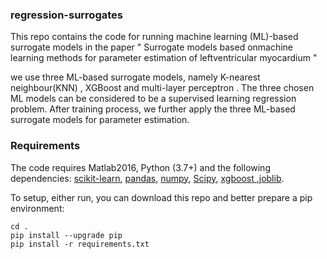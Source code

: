 ### regression-surrogates

This repo contains the code for running machine learning (ML)-based surrogate models in the paper 
" Surrogate models based onmachine learning methods for parameter estimation of leftventricular myocardium "

we use  three  ML-based  surrogate  models,  namely  K-nearest  neighbour(KNN) , XGBoost and multi-layer perceptron . The three chosen ML models can be considered to be a supervised learning regression problem.  After training process,  we further  apply  the  three  ML-based  surrogate  models  for parameter estimation.

### Requirements

The code requires Matlab2016, Python (3.7+) and the following dependencies: [scikit-learn](https://scikit-learn.org/stable/), [pandas](https://pandas.pydata.org/pandas-docs/stable/), [numpy](https://numpy.org/doc/), [Scipy](https://docs.scipy.org/doc/), [xgboost ](https://xgboost.readthedocs.io/en/latest/),[joblib](https://joblib.readthedocs.io/en/latest/).

To setup, either run,  you can download this repo and better prepare a pip environment:

```
cd .
pip install --upgrade pip
pip install -r requirements.txt
```

